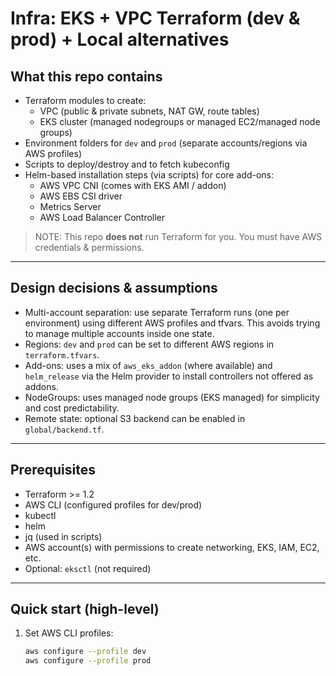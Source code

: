 # Infra: EKS + VPC Terraform (dev & prod) + Local alternatives

## What this repo contains
- Terraform modules to create:
  - VPC (public & private subnets, NAT GW, route tables)
  - EKS cluster (managed nodegroups or managed EC2/managed node groups)
- Environment folders for `dev` and `prod` (separate accounts/regions via AWS profiles)
- Scripts to deploy/destroy and to fetch kubeconfig
- Helm-based installation steps (via scripts) for core add-ons:
  - AWS VPC CNI (comes with EKS AMI / addon)
  - AWS EBS CSI driver
  - Metrics Server
  - AWS Load Balancer Controller

> NOTE: This repo **does not** run Terraform for you. You must have AWS credentials & permissions.

---

## Design decisions & assumptions
- Multi-account separation: use separate Terraform runs (one per environment) using different AWS profiles and tfvars. This avoids trying to manage multiple accounts inside one state.
- Regions: `dev` and `prod` can be set to different AWS regions in `terraform.tfvars`.
- Add-ons: uses a mix of `aws_eks_addon` (where available) and `helm_release` via the Helm provider to install controllers not offered as addons.
- NodeGroups: uses managed node groups (EKS managed) for simplicity and cost predictability.
- Remote state: optional S3 backend can be enabled in `global/backend.tf`.

---

## Prerequisites
- Terraform >= 1.2
- AWS CLI (configured profiles for dev/prod)
- kubectl
- helm
- jq (used in scripts)
- AWS account(s) with permissions to create networking, EKS, IAM, EC2, etc.
- Optional: `eksctl` (not required)

---

## Quick start (high-level)
1. Set AWS CLI profiles:
   ```bash
   aws configure --profile dev
   aws configure --profile prod
